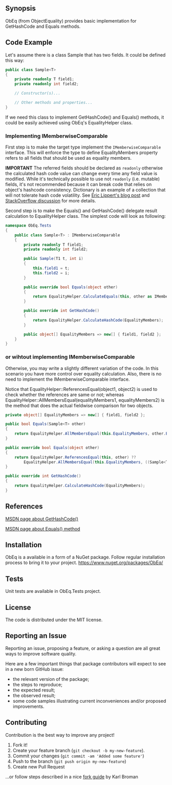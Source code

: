 ﻿## Synopsis

ObEq (from ObjectEquality) provides basic implementation for GetHashCode and Equals methods.

## Code Example

Let's assume there is a class Sample<T> that has two fields.
It could be defined this way:

```cs
public class Sample<T>
{
    private readonly T field1;
    private readonly int field2;

    // Constructor(s)...

    // Other methods and properties...
}
```

If we need this class to implement GetHashCode() and Equals() methods, it could be easily achieved using ObEq's EqualityHelper class.

### Implementing IMemberwiseComparable

First step is to make the target type implement the `IMemberwiseComparable` interface.
This will enforce the type to define EqualityMembers property refers to all fields that should be used as equality members.

**IMPORTANT**
The referred fields should be declared as `readonly` otherwise the calculated hash code value can change every time any field value is modified.
While it's technically possible to use not `readonly` (i.e. mutable) fields, it's not recommended because it can break code that relies on object's hashcode consistency.
Dictionary is an example of a collection that will not tolerate hash code volatility.
See [Eric Lippert's blog post](https://blogs.msdn.microsoft.com/ericlippert/2011/02/28/guidelines-and-rules-for-gethashcode/) and [StackOverflow discussion](http://stackoverflow.com/questions/4718009/mutable-objects-and-hashcode) for more details.

Second step is to make the Equals() and GetHashCode() delegate result calculation to EqualityHelper class.
The simplest code will look as following:

```cs
namespace ObEq.Tests
{
    public class Sample<T> : IMemberwiseComparable
    {
        private readonly T field1;
        private readonly int field2;

        public Sample(T1 t, int i)
        {
			this.field1 = t;
			this.field2 = i;
        }

        public override bool Equals(object other)
        {
            return EqualityHelper.CalculateEquals(this, other as IMemberwiseComparable);
        }

        public override int GetHashCode()
        {
            return EqualityHelper.CalculateHashCode(EqualityMembers);
        }

        public object[] EqualityMembers => new[] { field1, field2 };
    }
}
```

### or wihtout implementing IMemberwiseComparable

Otherwise, you may write a slightly different variation of the code.
In this scenario you have more control over equality calculation.
Also, there is no need to implement the IMemberwiseComparable interface.

Notice that EqualityHelper::ReferencesEqual(object1, object2) is used to check whether the references are same or not;
whereas EqualityHelper::AllMembersEqual(equalityMembers1, equalityMembers2) is the method that does the actual fieldwise comparison for two objects.

```cs
private object[] EqualityMembers => new[] { field1, field2 };

public bool Equals(Sample<T> other)
{
	return EqualityHelper.AllMembersEqual(this.EqualityMembers, other.EqualityMembers);
}

public override bool Equals(object other)
{
	return EqualityHelper.ReferencesEqual(this, other) ??
		EqualityHelper.AllMembersEqual(this.EqualityMembers, ((Sample<T1>)other).EqualityMembers);
}

public override int GetHashCode()
{
	return EqualityHelper.CalculateHashCode(EqualityMembers);
}
```

## References

[MSDN page about GetHashCode()](https://msdn.microsoft.com/en-us/library/system.string.gethashcode(v=vs.110).aspx)

[MSDN page about Equals() method](https://msdn.microsoft.com/en-us/library/ms173147(v=vs.80).aspx)

## Installation

ObEq is a available in a form of a NuGet package.
Follow regular installation process to bring it to your project.
https://www.nuget.org/packages/ObEq/

## Tests

Unit tests are available in ObEq.Tests project.

## License

The code is distributed under the MIT license.

## Reporting an Issue

Reporting an issue, proposing a feature, or asking a question are all great ways to improve software quality.

Here are a few important things that package contributors will expect to see in a new born GitHub issue:
* the relevant version of the package;
* the steps to reproduce;
* the expected result;
* the observed result;
* some code samples illustrating current inconveniences and/or proposed improvements.

## Contributing

Contribution is the best way to improve any project!

1. Fork it!
2. Create your feature branch (```git checkout -b my-new-feature```).
3. Commit your changes (```git commit -am 'Added some feature'```)
4. Push to the branch (```git push origin my-new-feature```)
5. Create new Pull Request

...or follow steps described in a nice [fork guide](http://kbroman.org/github_tutorial/pages/fork.html) by Karl Broman
